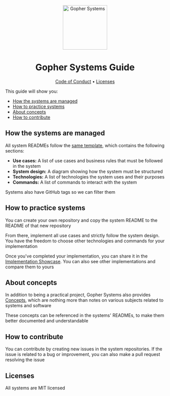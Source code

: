<div align="center">

<img alt="Gopher Systems" width="140" src="https://github.com/user-attachments/assets/469bb856-9347-4f10-af95-8be277e6c0d3" />

# Gopher Systems Guide

[Code of Conduct](CODE_OF_CONDUCT.md) • [Licenses](#licenses)

</div>

This guide will show you:

- [How the systems are managed]()
- [How to practice systems]()
- [About concepts]()
- [How to contribute]()

## How the systems are managed

All system READMEs follow the [same template](SYSTEM_TEMPLATE.md), which contains the following sections:

- **Use cases:** A list of use cases and business rules that must be followed in the system
- **System design:** A diagram showing how the system must be structured
- **Technologies:** A list of technologies the system uses and their purposes
- **Commands:** A list of commands to interact with the system

Systems also have GitHub tags so we can filter them

## How to practice systems

You can create your own repository and copy the system README to the README of that new repository

From there, implement all use cases and strictly follow the system design. You have the freedom to choose other
technologies and commands for your implementation

Once you've completed your implementation, you can share it in the [Implementation Showcase](). You can also see
other implementations and compare them to yours

## About concepts

In addition to being a practical project, Gopher Systems also provides [Concepts](https://github.com/gopher-systems/guide/tree/main/concepts), which are nothing
more than notes on various subjects related to systems and software

These concepts can be referenced in the systems' READMEs, to make them better documented and understandable

## How to contribute

You can contribute by creating new issues in the system repositories. If the issue is related to a bug
or improvement, you can also make a pull request resolving the issue

## Licenses

All systems are MIT licensed
